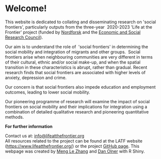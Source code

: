 
# Welcome!

This website is dedicated to collating and disseminating research on 'social frontiers', particularly outputs from the three-year  2020-2023 'Life at the Frontier' project (funded by [Nordforsk](https://www.nordforsk.org/) and the [Economic and Social Research Council](https://esrc.ukri.org/)). 

Our aim is to understand the role of  'social frontiers' in determining the social mobility and integration of migrants and other groups.  Social frontiers arise when neighbouring communities are very different in terms of their cultural, ethnic and/or social make-up, and when the spatial transition in these characteristics is abrupt, rather than gradual. Recent research finds that social frontiers are associated with higher levels of anxiety, depression and crime. 

Our concern is that social frontiers also impede education and employment outcomes, leading to lower social mobility. 

Our pioneering programme of research will examine the impact of social frontiers on social mobility and their implications for integration using a combination of detailed qualitative research and pioneering quantitative methods.


**For further information**

Contact us at: info@lifeatthefrontier.org  
All resources related to the project can be found at the LATF website (https://www.lifeatthefrontier.org/) or the project [GitHub page](https://github.com/life-at-the-frontier).
This webpage was created by [Meng Le Zhang](meng_le.zhang@sheffield.ac.uk)  and [Dan Olner](d.olner@sheffield.ac.uk) with R Shiny.